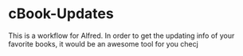 # cBook-Updates
This is a workflow for Alfred. In order to get the updating info of your favorite books, it would be an awesome tool for you checj
